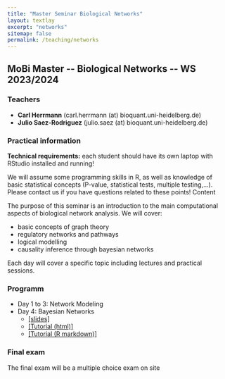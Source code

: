 ```yaml
---
title: "Master Seminar Biological Networks"
layout: textlay
excerpt: "networks"
sitemap: false
permalink: /teaching/networks
---
```

## MoBi Master  -- Biological Networks -- WS 2023/2024

### Teachers

* **Carl Herrmann** (carl.herrmann (at) bioquant.uni-heidelberg.de)
* **Julio Saez-Rodriguez** (julio.saez (at) bioquant.uni-heidelberg.de)

### Practical information

**Technical requirements:** each student should have its own laptop with RStudio installed and running!

We will assume some programming skills in R, as well as knowledge of basic statistical concepts (P-value, statistical tests, multiple testing,…). Please contact us if you have questions related to these points!
Content

The purpose of this seminar is an introduction to the main computational aspects of biological network analysis. We will cover:

* basic concepts of graph theory
* regulatory networks and pathways
* logical modelling
* causality inference through bayesian networks 


Each day will cover a specific topic including lectures and practical sessions.

### Programm

* Day 1 to 3: Network Modeling
* Day 4: Bayesian Networks
    * <a href="{{ site.url }}{{ site.baseurl }}/teaching/downloads/2024-01-18_MasterSeminar.pdf">[slides]</a>
    * <a href="{{ site.url }}{{ site.baseurl }}/teaching/bnTutorial2024_noOutput.html">[Tutorial (html)]</a>
    * <a href="{{ site.url }}{{ site.baseurl }}/teaching/bnTutorial2024_noOutput.Rmd">[Tutorial (R markdown)]</a>

### Final exam

The final exam will be a multiple choice exam on site
